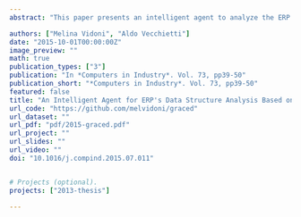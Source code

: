```yaml
---
abstract: "This paper presents an intelligent agent to analyze the ERP's (Enterprise Resource Planning) system data structure and its compliance on the ANSI/ISA-95 standard. The knowledge base of the agent is generated using the manufacturing categories information provided by mentioned standard. The approach proposes an infrastructure of a knowledge-based agent that interacts with the database of an ERP system, in order to classify the information of ERP's database tables according to the standard. Several study cases are evaluated and the results obtained are shown in different graphs. This is a first step to improve the interoperability between an Advanced Planning and Scheduling (APS) system that needs to be integrated with ERP's especially in manufacturing and production companies."

authors: ["Melina Vidoni", "Aldo Vecchietti"]
date: "2015-10-01T00:00:00Z"
image_preview: ""
math: true
publication_types: ["3"]
publication: "In *Computers in Industry*. Vol. 73, pp39-50"
publication_short: "*Computers in Industry*. Vol. 73, pp39-50"
featured: false
title: "An Intelligent Agent for ERP's Data Structure Analysis Based on ANSI/ISA-95 Standard"
url_code: "https://github.com/melvidoni/graced"
url_dataset: ""
url_pdf: "pdf/2015-graced.pdf"
url_project: ""
url_slides: ""
url_video: ""
doi: "10.1016/j.compind.2015.07.011"


# Projects (optional).
projects: ["2013-thesis"]

---
```

